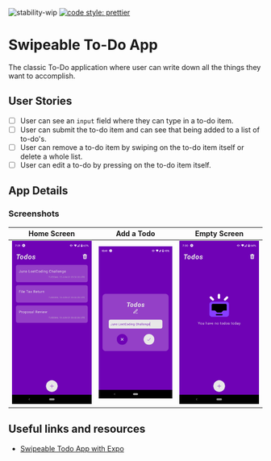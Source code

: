 ![stability-wip](https://img.shields.io/badge/stability-work_in_progress-lightgrey.svg)
[![code style: prettier](https://img.shields.io/badge/code_style-prettier-ff69b4.svg?style=flat-square)](https://github.com/prettier/prettier)


# Swipeable To-Do App

The classic To-Do application where user can write down all the things they want to accomplish.

## User Stories

- [ ] User can see an `input` field where they can type in a to-do item.
- [ ] User can submit the to-do item and can see that being added to a list of to-do's.
- [ ] User can remove a to-do item by swiping on the to-do item itself or delete a whole list.
- [ ] User can edit a to-do by pressing on the to-do item itself.

## App Details

### Screenshots

| Home Screen  | Add a Todo | Empty Screen |
| :-: | :-: | :-: |
| ![Home](./assets/screenshot/home.png) | ![Add](./assets/screenshot/add.png) | ![Empty](./assets/screenshot/empty.png) |

## Useful links and resources

- [Swipeable Todo App with Expo](https://www.youtube.com/watch?v=0c0v_40MPq8)
